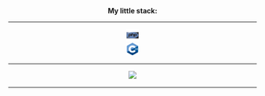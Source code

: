 <center><b>Мy little stack:</b>
    <hr>
    <div class="container">
        <div id="con1"><img height="5%" width="5%" src='https://github.com/devicons/devicon/blob/master/icons/php/php-original.svg'></div>
        <div id="con2"><img height="5%" width="5%" src='https://github.com/devicons/devicon/blob/master/icons/cplusplus/cplusplus-original.svg'></div>
        <div id="con3"></div>
    </div>
    <hr>
    <picture>
    <source 
      srcset="https://github-readme-stats.vercel.app/api?username=karushcode&show_icons=true&theme=dark"
      media="(prefers-color-scheme: dark)"
    />
    <source
      srcset="https://github-readme-stats.vercel.app/api?username=karushcode&show_icons=true"
      media="(prefers-color-scheme: light), (prefers-color-scheme: no-preference)"
    />
    <img src="https://github-readme-stats.vercel.app/api?username=karushcode&show_icons=true" />
    </picture>
    <hr>
